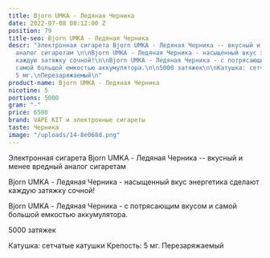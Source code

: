 ```yaml
---
title: Bjorn UMKA - Ледяная Черника
date: 2022-07-08 08:12:00 Z
position: 79
title-seo: Bjorn UMKA - Ледяная Черника
descr: "Электронная сигарета Bjorn UMKA - Ледяная Черника -- вкусный и менее вредный
  аналог сигаретам \n\nBjorn UMKA - Ледяная Черника - насыщенный вкус энергетика сделают
  каждую затяжку сочной!\n\nBjorn UMKA - Ледяная Черника - с потрясающим вкусом и
  самой большой емкостью аккумулятора.\n\n5000 затяжек\n\nКатушка: сетчатые катушки\nКрепость:
  5 мг.\nПерезаряжаемый\n"
product-name: Bjorn UMKA - Ледяная Черника
nicotine: 5
portions: 5000
gram: "-"
price: 6500
brand: VAPE KIT и электронные сигареты
taste: Черника
image: "/uploads/14-8e068d.png"
---
```


Электронная сигарета Bjorn UMKA - Ледяная Черника -- вкусный и менее вредный аналог сигаретам 

Bjorn UMKA - Ледяная Черника - насыщенный вкус энергетика сделают каждую затяжку сочной!

Bjorn UMKA - Ледяная Черника - с потрясающим вкусом и самой большой емкостью аккумулятора.

5000 затяжек

Катушка: сетчатые катушки
Крепость: 5 мг.
Перезаряжаемый
